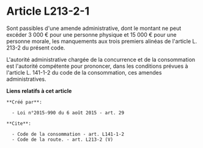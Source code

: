 # Article L213-2-1

Sont passibles d'une amende administrative, dont le montant ne peut excéder 3 000 € pour une personne physique et 15 000 €
pour une personne morale, les manquements aux trois premiers alinéas de l'article L. 213-2 du présent code. 

L'autorité administrative chargée de la concurrence et de la consommation est l'autorité compétente pour prononcer, dans les
conditions prévues à l'article L. 141-1-2 du code de la consommation, ces amendes administratives.

**Liens relatifs à cet article**

	**Créé par**:

	  - Loi n°2015-990 du 6 août 2015 - art. 29

	**Cite**:

	  - Code de la consommation - art. L141-1-2
	  - Code de la route. - art. L213-2 (V)
